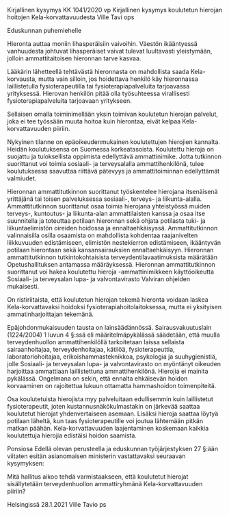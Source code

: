 Kirjallinen kysymys KK 1041/2020 vp
Kirjallinen kysymys koulutetun hierojan hoitojen Kela-korvattavuudesta
Ville Tavi ops

Eduskunnan puhemiehelle

Hieronta auttaa moniin lihasperäisiin vaivoihin. Väestön ikääntyessä vanhuudesta johtuvat lihasperäiset vaivat tulevat luultavasti yleistymään, jolloin ammattitaitoisen hieronnan tarve kasvaa.

Lääkärin lähetteellä tehtävästä hieronnasta on mahdollista saada Kela-korvausta, mutta vain silloin, jos hoidettava henkilö käy hieronnassa laillistetulla fysioterapeutilla tai fysioterapiapalveluita tarjoavassa yrityksessä. Hierovan henkilön pitää olla työsuhteessa virallisesti fysioterapiapalveluita tarjoavaan yritykseen.

Sellaisen omalla toiminimellään yksin toimivan koulutetun hierojan palvelut, joka ei tee työssään muuta hoitoa kuin hierontaa, eivät kelpaa Kela-korvattavuuden piiriin.

Nykyinen tilanne on epäoikeudenmukainen koulutettujen hierojien kannalta. Heidän koulutuksensa on Suomessa korkeatasoista. Koulutettu hieroja on suojattu ja tuloksellista oppimista edellyttävä ammattinimike. Jotta tutkinnon suorittanut voi toimia sosiaali- ja terveysalalla ammattihenkilönä, tulee koulutuksessa saavuttaa riittävä pätevyys ja ammattitoiminnan edellyttämät valmiudet.

Hieronnan ammattitutkinnon suorittanut työskentelee hierojana itsenäisenä yrittäjänä tai toisen palveluksessa sosiaali-, terveys- ja liikunta-alalla. Ammattitutkinnon suorittanut osaa toimia hierojana yhteistyössä muiden terveys-, kuntoutus- ja liikunta-alan ammattilaisten kanssa ja osaa itse suunnitella ja toteuttaa potilaan hieronnan sekä ohjata potilasta tuki- ja liikuntaelimistön oireiden hoidossa ja ennaltaehkäisyssä. Ammattitutkinnon valinnaisilla osilla osaamista on mahdollista kohdentaa raajanivelten liikkuvuuden edistämiseen, elimistön nestekierron edistämiseen, ikääntyvän potilaan hierontaan sekä kansansairauksien ennaltaehkäisyyn. Hieronnan ammattitutkinnon tutkintokohtaisista terveydentilavaatimuksista määrätään Opetushallituksen antamassa määräyksessä. Hieronnan ammattitutkinnon suorittanut voi hakea koulutettu hieroja -ammattinimikkeen käyttöoikeutta Sosiaali- ja terveysalan lupa- ja valvontavirasto Valviran ohjeiden mukaisesti.

On ristiriitaista, että koulutetun hierojan tekemä hieronta voidaan laskea Kela-korvattavaksi hoidoksi fysioterapiahoitolaitoksessa, mutta ei yksityisen ammatinharjoittajan tekemänä.

Epäjohdonmukaisuuden tausta on lainsäädännössä. Sairausvakuutuslain (1224/2004) 1 luvun 4 §:ssä eli määritelmäpykälässä säädetään, että muulla terveydenhuollon ammattihenkilöllä tarkoitetaan laissa sellaista sairaanhoitajaa, terveydenhoitajaa, kätilöä, fysioterapeuttia, laboratoriohoitajaa, erikoishammasteknikkoa, psykologia ja suuhygienistiä, jolle Sosiaali- ja terveysalan lupa- ja valvontavirasto on myöntänyt oikeuden harjoittaa ammattiaan laillistettuna ammattihenkilönä. Hierojia ei mainita pykälässä. Ongelmana on sekin, että ennalta ehkäisevän hoidon korvaaminen on rajoitettua lukuun ottamatta hammashoidon toimenpiteitä.

Osa koulutetuista hierojista myy palveluitaan edullisemmin kuin laillistetut fysioterapeutit, joten kustannusnäkökulmastakin on järkevää saattaa koulutetut hierojat yhdenvertaiseen asemaan. Lisäksi hieroja saattaa löytyä potilaan läheltä, kun taas fysioterapeutille voi joutua lähtemään pitkän matkan päähän. Kela-korvattavuuden laajentaminen koskemaan kaikkia koulutettuja hierojia edistäisi hoidon saamista.

Ponsiosa
Edellä olevan perusteella ja eduskunnan työjärjestyksen 27 §:ään viitaten esitän asianomaisen ministerin vastattavaksi seuraavan kysymyksen:

Mitä hallitus aikoo tehdä varmistaakseen, että koulutetut hierojat sisällytetään terveydenhuollon ammattiryhmänä Kela-korvattavuuden piiriin?

Helsingissä 28.1.2021 
Ville Tavio ps
